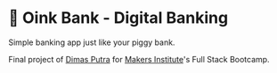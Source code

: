 # 🐷 Oink Bank - Digital Banking

Simple banking app just like your piggy bank.

Final project of [Dimas Putra](https://github.com/dimasahmad) for [Makers Institute](https://makersinstitute.io)'s Full Stack Bootcamp.
